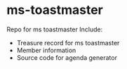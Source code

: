 # ms-toastmaster
Repo for ms toastmaster
Include:
+ Treasure record for ms toastmaster
+ Member information
+ Source code for agenda generator
